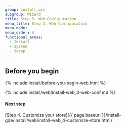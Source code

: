 ```yaml
---
group: install_wiz
subgroup: Wizard
title: Step 3. Web Configuration
menu_title: Step 3. Web Configuration
menu_node:
menu_order: 4
functional_areas:
  - Install
  - System
  - Setup
---
```


## Before you begin
{% include install/before-you-begin-web.html %}

{% include install/web/install-web_3-web-conf.md %}

#### Next step
[Step 4. Customize your store]({{ page.baseurl }}/install-gde/install/web/install-web_4-customize-store.html)
